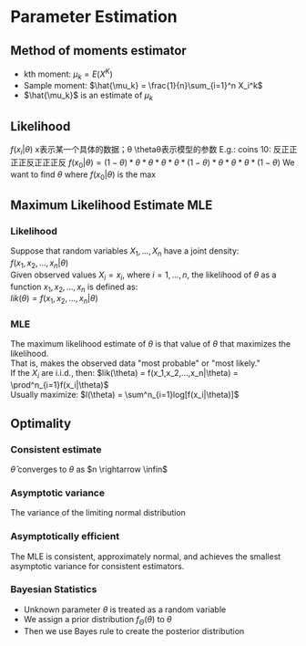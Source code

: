 # Parameter Estimation



## Method of moments estimator
+ kth moment: $\mu_k = E(X^K)$
+ Sample moment: $\hat{\mu_k} = \frac{1}{n}\sum_{i=1}^n X_i^k$
+ $\hat{\mu_k}$ is an estimate of $\mu_k$

## Likelihood
$f(x_i|\theta)$ x表示某一个具体的数据；θ \thetaθ表示模型的参数
E.g.: coins
10: 反正正正正反正正正反
$f(x_0|\theta) = (1-\theta)*\theta*\theta*\theta*\theta*(1-\theta)*\theta*\theta*\theta*(1-\theta)$
We want to find $\theta$ where $f(x_0|\theta)$ is the max


## Maximum Likelihood Estimate MLE
### Likelihood
Suppose that random variables $X_1,...,X_n$ have a joint density:  
$f(x_1,x_2,...,x_n|\theta)$  
Given observed values $X_i = x_i$, where $i = 1,...,n$, the likelihood of $\theta$ as a function $x_1, x_2,..., x_n$ is defined as:  
$lik(\theta) = f(x_1,x_2,...,x_n|\theta)$  

### MLE
The maximum likelihood estimate of $\theta$ is that value of $\theta$ that maximizes the likelihood.  
That is, makes the observed data "most probable" or "most likely."  
If the $X_i$ are i.i.d., then:
$lik(\theta) = f(x_1,x_2,...,x_n|\theta) = \prod^n_{i=1}f(x_i|\theta)$  
Usually maximize:
$l(\theta) = \sum^n_{i=1}log[f(x_i|\theta)]$

## Optimality
### Consistent estimate
$\hat{\theta}$ converges to $\theta$ as $n \rightarrow \infin$
### Asymptotic variance
The variance of the limiting normal distribution
### Asymptotically efficient
The MLE is consistent, approximately normal, and achieves the smallest asymptotic variance for consistent estimators.

### Bayesian Statistics
+ Unknown parameter $\theta$ is treated as a random variable
+ We assign a prior distribution $f_{\Theta}(\theta)$ to $\theta$
+ Then we use Bayes rule to create the posterior distribution